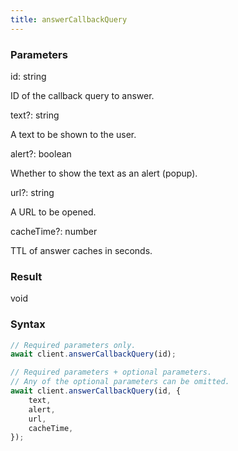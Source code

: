 ```yaml
---
title: answerCallbackQuery
---
```


### Parameters 

<div class="flex flex-col gap-3"><div><div class="font-mono"><span class="font-bold">id</span><span class="opacity-50">:</span> <span>string</span></div><div class="pl-3"><div class="no-margin">

ID of the callback query to answer.

</div></div></div><div class="flex flex-col gap-3"><div><div class="flex gap-2"><div class="font-mono"><span class="font-bold">text</span><span class="opacity-50"><span title="Optional" class="cursor-help">?</span>:</span> <span>string</span></div></div><div class="pl-3"><div class="no-margin">

A text to be shown to the user.

</div></div></div><div><div class="flex gap-2"><div class="font-mono"><span class="font-bold">alert</span><span class="opacity-50"><span title="Optional" class="cursor-help">?</span>:</span> <span>boolean</span></div></div><div class="pl-3"><div class="no-margin">

Whether to show the text as an alert (popup).

</div></div></div><div><div class="flex gap-2"><div class="font-mono"><span class="font-bold">url</span><span class="opacity-50"><span title="Optional" class="cursor-help">?</span>:</span> <span>string</span></div></div><div class="pl-3"><div class="no-margin">

A URL to be opened.

</div></div></div><div><div class="flex gap-2"><div class="font-mono"><span class="font-bold">cacheTime</span><span class="opacity-50"><span title="Optional" class="cursor-help">?</span>:</span> <span>number</span></div></div><div class="pl-3"><div class="no-margin">

TTL of answer caches in seconds.

</div></div></div></div></div>

### Result 

<div class="font-mono"><span>void</span></div>

### Syntax

```ts
// Required parameters only.
await client.answerCallbackQuery(id);

// Required parameters + optional parameters.
// Any of the optional parameters can be omitted.
await client.answerCallbackQuery(id, {
    text,
    alert,
    url,
    cacheTime,
});
```



